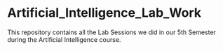 # Artificial_Intelligence_Lab_Work
This repository contains all the Lab Sessions we did in our 5th Semester during the Artificial Intelligence course.
